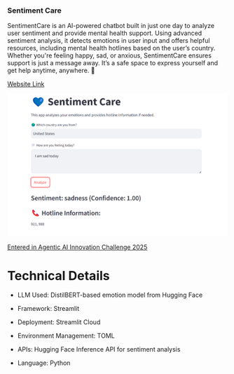 ### Sentiment Care

SentimentCare is an AI-powered chatbot built in just one day to analyze user sentiment and provide mental health support. Using advanced sentiment analysis, it detects emotions in user input and offers helpful resources, including mental health hotlines based on the user’s country. Whether you're feeling happy, sad, or anxious, SentimentCare ensures support is just a message away. It’s a safe space to express yourself and get help anytime, anywhere. 💙

[Website Link](https://sentecare.streamlit.app/)


![alt text](image-1.png)



[Entered in Agentic AI Innovation Challenge 2025](https://app.readytensor.ai/publications/sentiment-care-YezPtJJheT35)


# Technical Details

- LLM Used: DistilBERT-based emotion model from Hugging Face

- Framework: Streamlit

- Deployment: Streamlit Cloud

- Environment Management: TOML 

- APIs: Hugging Face Inference API for sentiment analysis

- Language: Python

